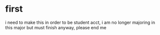 # first
i need to make this in order to be student acct, i am no longer majoring in this major but must finish anyway, please end me
